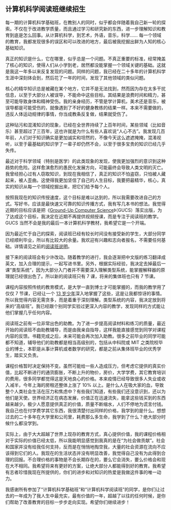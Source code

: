 <div class="inner">
<h2>计算机科学阅读班继续招生</h2>
<p>每一期的计算机科学基础班，在教别人的同时，似乎都会伴随着我自己新一轮的探索。不仅在于改进教学质量，而且通过学习和研究新的东西，进一步理解知识和教育到底是怎么回事。从计算机科学，到艺术，外语，音乐，科学…… 每一个领域的教育，我都发现很多的误区和可以改进的地方，最后被我挖掘出鲜为人知的核心基础知识。</p>
<p>真正的知识是什么，它在哪里，似乎总是一个问题。不真正重要的标准，经常掩盖了核心的知识，使得人们从小学到老，居然都没能掌握一个领域关键的基础。这就是我这一年多以来反复发现的问题。同样的问题，我已经在二十多年的计算机科学生涯中深刻体会到，然后花了一年的时间，发现了其他领域的类似问题。</p>
<p>核心的精华知识总是被藏在某个地方，它并不是无法找到，然而因为存在太多干扰信息，以至于大部分人被误导，不能命中这些目标。其结果是浪费时间和精力，甚至可能导致身体和精神受伤。我的亲身经历，不管是学计算机，美术还是音乐，被误导都是可能受伤的，就像遇到了不好的健身教练的结果一样。本来不需要做的，违反人体运动规律的事情，你当成教条反复做，结果就受伤了。</p>
<p>这种玷污和混淆知识的现象，已经在全世界持续了上百年时间，某些领域（比如音乐）甚至超过了三百年，这也许就是为什么有些人喜欢说“人心不古”。我发现几百年前，人们对于知识确实是更加诚实和坦然的，不像今天这么遮遮掩掩，混淆视听，以至于最基础的知识学了一辈子却仍然不会，以至于很多宝贵的知识已经几乎失传。</p>
<p>最近对于科学领域（特别是医学）的此类现象的发现，使我更加强烈的意识到这种趋势的危险。这样愈演愈烈的愚民化发展方向，可能最终会导致人类文明的灭亡。我曾经担心过有人窃取知识，到现在我相信了，真正的知识不怕盗窃，只怕被人藏起来，被人歪曲。这使得我更加坚信了自己的人生目标，我要把最精华，核心，真实的知识从每一个领域挖掘出来，把它们给予每个人。</p>
<p>按照我现在的知识传授速度，这个目标是难以达到的，所以我需要改进自己的方式。写好书，应该是最快速又可靠的知识传播方式，我有写几本书的想法。我觉得近期的目标应该是把《<a href="http://www.yinwang.org/blog-cn/2021/05/11/gucs-sample">Ground-Up Computer Science</a>》（GUCS）落实出版，为了达成这个目标，我决定在近期不再提供视频授课，而是专注于阅读班的教学。GUCS 当然不会是我的最后一本计算机科学教材，我希望它是一个开端。</p>
<p>因为最近忙于自己的探索，阅读班已经有较长时间没有接受新的学生，大部分同学已经顺利毕业，所以有比较大的余量。我欢迎有兴趣和志向者报名，不需要任何基础。详情请见之前的<a href="http://www.yinwang.org/blog-cn/2021/02/16/cs-reading-course">阅读班说明</a>。</p>
<p>接下来的阅读班会有少许改动。随着教学的进行，我会逐渐把中文版的练习翻译成英文，加入合理的提示，一起写进书里。另外，根据实际经验，我决定去掉最后一课“类型系统”，因为大部分入门者并不需要深入理解类型系统，能掌握解释器的原理就已经很出色了。所以新的阅读班只有 7 课，将来的集体班也只有 7 节课。</p>
<p>课程内容按照传统的教育模式，是大学一直到博士才可能掌握的，而我的教学用了仅仅 7 节课，已经让一个 <a href="http://www.yinwang.org/blog-cn/2021/09/16/youth-cs-student">13 岁少年</a>深入地掌握了这些，这是让我都惊讶的事情。所以我觉得内容无需贪多，而是着重于深刻理解。类型系统的内容，我决定放到将来的“高级班”。我已经跟个别同学实验过更深入内容的教学，发现同样的方式能让他们掌握几乎任何内容。</p>
<p>阅读班之前有一位非常出色的助教。为了进一步提高阅读材料和练习的质量，最近开始的阅读班不由助教辅导，而是由我亲自指导，这样我能直接感觉到同学对课程内容的反馈。书籍完成之后，未来可能会再次加入助教。很多之前毕业的同学可能都不知道，辅导他们的助教都是相当高级别的，包括从中科院或 MIT 之类院校毕业的博士，本职是从事计算机或者数学的研究，都是之前从集体班毕业的优秀学生，踏实又负责。</p>
<p>课程价格暂时决定保持不变。虽然可能给一些人造成压力，但考虑它提供的真实价值，比起不断进行的通货膨胀，不断上升的物价，房价，大学学费，其它教育培训的费用，很多同学都觉得这是天地良心的价格。本来疫情已经导致很多人失业或收入减半，今年上海的房租还整体上涨了 10% 以上。是什么人在吸大家的血，导致整个人类社会生活在压力和焦虑中？有些我们知道，有些我们还没意识到，还以为他们是天使。世界经济正在病态发展，价值正在迅速流失，能拿这些钱买到的东西越来越少。极少人愿意提供真正的价值，质量不断缩水，人们不停地为谎言付钱。我自己也在付学费学其它东西，我很清楚付出同样的价格，我学到的是什么。想想过去的二十多年在大学里和公司里，耗费那么多生命，我学到了什么？绝大部分时候什么都没学到。</p>
<p>实际上，由于大大超越了世界上现存的教育方式，真心提供价值，我的课程价格相对于实际的价值已经太低，所以我能明显感觉到我真的是在“为社会做贡献”。社会和国家并没有给我任何支持，反而是在悄悄地掏空我，大量的社会资源在流向不应该得到它们的人。我现在的生活状态并没有明显改善，我觉得自己没有为此得到合理的回报。不合理价格的事物是不会长期存在的，要么它会消失，要么价格会和现在大不相同。我希望将来有更好的方案，让绝大部分人都能得到好的教育。我希望有志者珍惜我现在所提供的，你们的进步和对知识的热爱是我做这件事的唯一动力。</p>
<p>我感谢所有参加了“计算机科学基础班”和“计算机科学阅读班”的同学，是你们让过去的一年成为了我人生中最充实，最有价值的一年，超越了以往的任何时候，是你们帮助了改善教育的目标一步步走向实现。希望你们继续进步！</p>
</div>
<!--
<div class="ad-banner" style="margin-top: 5px">
<script async src="//pagead2.googlesyndication.com/pagead/js/adsbygoogle.js"></script>
<ins class="adsbygoogle"
                    style="display:inline-block;width:100%;height:90px"
                    data-ad-client="ca-pub-1331524016319584"
                    data-ad-slot="6657867155"></ins>
<script>(adsbygoogle = window.adsbygoogle || []).push({});</script>
</div>
<script data-ad-client="ca-pub-1331524016319584" async
            src="https://pagead2.googlesyndication.com/pagead/js/adsbygoogle.js">
</script>
        -->
    